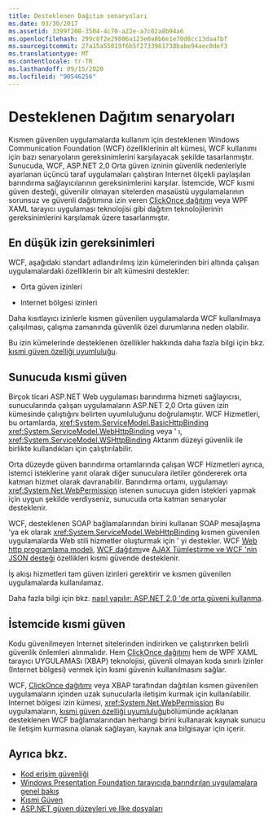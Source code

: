 ```yaml
---
title: Desteklenen Dağıtım senaryoları
ms.date: 03/30/2017
ms.assetid: 3399f208-3504-4c70-a22e-a7c02a8b94a6
ms.openlocfilehash: 299c8f2e29806a123e0a8b6e1e70d8cc13daa7bf
ms.sourcegitcommit: 27a15a55019f6b5f2733961738babe94aec0def3
ms.translationtype: MT
ms.contentlocale: tr-TR
ms.lasthandoff: 09/15/2020
ms.locfileid: "90546256"
---
```

# <a name="supported-deployment-scenarios"></a>Desteklenen Dağıtım senaryoları

Kısmen güvenilen uygulamalarda kullanım için desteklenen Windows Communication Foundation (WCF) özelliklerinin alt kümesi, WCF kullanımı için bazı senaryoların gereksinimlerini karşılayacak şekilde tasarlanmıştır. Sunucuda, WCF, ASP.NET 2,0 Orta güven izninin güvenlik nedenleriyle ayarlanan üçüncü taraf uygulamaları çalıştıran Internet ölçekli paylaşılan barındırma sağlayıcılarının gereksinimlerini karşılar. İstemcide, WCF kısmi güven desteği, güvenilir olmayan sitelerden masaüstü uygulamalarının sorunsuz ve güvenli dağıtımına izin veren [ClickOnce dağıtımı](/visualstudio/deployment/clickonce-security-and-deployment) veya WPF XAML tarayıcı uygulaması teknolojisi gibi dağıtım teknolojilerinin gereksinimlerini karşılamak üzere tasarlanmıştır.

## <a name="minimum-permission-requirements"></a>En düşük izin gereksinimleri

WCF, aşağıdaki standart adlandırılmış izin kümelerinden biri altında çalışan uygulamalardaki özelliklerin bir alt kümesini destekler:

- Orta güven izinleri

- Internet bölgesi izinleri

Daha kısıtlayıcı izinlerle kısmen güvenilen uygulamalarda WCF kullanılmaya çalışılması, çalışma zamanında güvenlik özel durumlarına neden olabilir.

Bu izin kümelerinde desteklenen özellikler hakkında daha fazla bilgi için bkz. [kısmi güven özelliği uyumluluğu](partial-trust-feature-compatibility.md).

## <a name="partial-trust-on-the-server"></a>Sunucuda kısmi güven

Birçok ticari ASP.NET Web uygulaması barındırma hizmeti sağlayıcısı, sunucularında çalışan uygulamaların ASP.NET 2,0 Orta güven izin kümesinde çalıştığını belirten uyumluluğunu doğrulamıştır. WCF Hizmetleri, bu ortamlarda, <xref:System.ServiceModel.BasicHttpBinding> <xref:System.ServiceModel.WebHttpBinding> veya ' ı, <xref:System.ServiceModel.WSHttpBinding> Aktarım düzeyi güvenlik ile birlikte kullandıkları için çalıştırılabilir.

Orta düzeyde güven barındırma ortamlarında çalışan WCF Hizmetleri ayrıca, istemci isteklerine yanıt olarak diğer sunuculara iletiler göndererek orta katman hizmet olarak davranabilir. Barındırma ortamı, uygulamayı <xref:System.Net.WebPermission> istenen sunucuya giden istekleri yapmak için uygun şekilde verdiyseniz, sunucuda orta katman senaryolar desteklenir.

WCF, desteklenen SOAP bağlamalarından birini kullanan SOAP mesajlaşma 'ya ek olarak <xref:System.ServiceModel.WebHttpBinding> kısmen güvenilen uygulamalarda Web stili hizmetler oluşturmak için ' yi destekler. WCF [Web http programlama modeli](wcf-web-http-programming-model.md), [WCF dağıtımı](wcf-syndication.md)ve [AJAX Tümleştirme ve WCF 'nin JSON desteği](ajax-integration-and-json-support.md) özellikleri kısmi güvende desteklenir.

İş akışı hizmetleri tam güven izinleri gerektirir ve kısmen güvenilen uygulamalarda kullanılamaz.

Daha fazla bilgi için bkz. [nasıl yapılır: ASP.NET 2,0 'de orta güveni kullanma](/previous-versions/msp-n-p/ff648344(v=pandp.10)).

## <a name="partial-trust-on-the-client"></a>İstemcide kısmi güven

Kodu güvenilmeyen Internet sitelerinden indirirken ve çalıştırırken belirli güvenlik önlemleri alınmalıdır. Hem [ClickOnce dağıtımı](/visualstudio/deployment/clickonce-security-and-deployment) hem de WPF XAML tarayıcı UYGULAMASı (XBAP) teknolojisi, güvenli olmayan koda sınırlı Izinler (Internet bölgesi) vermek için kısmi güvenin kullanılmasını sağlar.

WCF, [ClickOnce dağıtımı](/visualstudio/deployment/clickonce-security-and-deployment) veya XBAP tarafından dağıtılan kısmen güvenilen uygulamaların içinden uzak sunucularla iletişim kurmak için kullanılabilir. Internet bölgesi izin kümesi, <xref:System.Net.WebPermission> Bu uygulamaların, [kısmi güven özelliği uyumluluğu](partial-trust-feature-compatibility.md)bölümünde açıklanan desteklenen WCF bağlamalarından herhangi birini kullanarak kaynak sunucu ile iletişim kurmasına olanak sağlayan, kaynak ana bilgisayar için içerir.

## <a name="see-also"></a>Ayrıca bkz.

- [Kod erişim güvenliği](../../misc/code-access-security.md)
- [Windows Presentation Foundation tarayıcıda barındırılan uygulamalara genel bakış](/dotnet/desktop/wpf/app-development/wpf-xaml-browser-applications-overview)
- [Kısmi Güven](partial-trust.md)
- [ASP.NET güven düzeyleri ve Ilke dosyaları](/previous-versions/wyts434y(v=vs.140))
